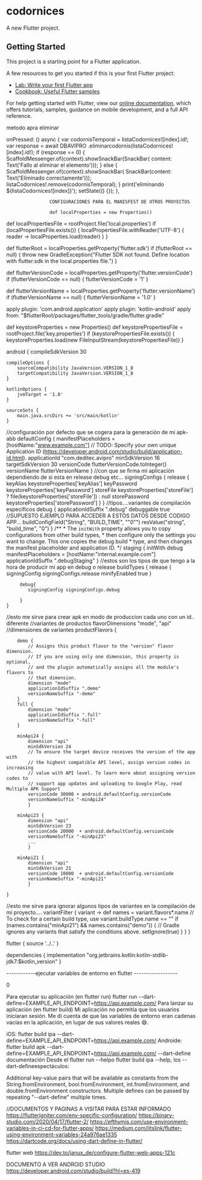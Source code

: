 # codornices

A new Flutter project.

## Getting Started

This project is a starting point for a Flutter application.

A few resources to get you started if this is your first Flutter project:

- [Lab: Write your first Flutter app](https://flutter.dev/docs/get-started/codelab)
- [Cookbook: Useful Flutter samples](https://flutter.dev/docs/cookbook)

For help getting started with Flutter, view our
[online documentation](https://flutter.dev/docs), which offers tutorials,
samples, guidance on mobile development, and a full API reference.

metodo apra eliminar 

 onPressed: () async {
                      var codornisTemporal = listaCodornices![index].id!;
                      var response = await DBAVIPRO
                          .eliminarcodornis(listaCodornices![index].id!);
                      if (response == 0) {
                        ScaffoldMessenger.of(context).showSnackBar(SnackBar(
                            content: Text('Fallo al eliminar el elemento')));
                      } else {
                        ScaffoldMessenger.of(context).showSnackBar(
                            SnackBar(content: Text('Eliminado correctamente')));
                        listaCodornices!.remove(codornisTemporal);
                      }
                      print('eliminando ${listaCodornices![index]}');
                      setState(() {});
                    },


                    CONFIGURACIONES PARA EL MANISFEST DE OTROS PROYECTOS

                    def localProperties = new Properties()
def localPropertiesFile = rootProject.file('local.properties')
if (localPropertiesFile.exists()) {
    localPropertiesFile.withReader('UTF-8') { reader ->
        localProperties.load(reader)
    }
}

def flutterRoot = localProperties.getProperty('flutter.sdk')
if (flutterRoot == null) {
    throw new GradleException("Flutter SDK not found. Define location with flutter.sdk in the local.properties file.")
}

def flutterVersionCode = localProperties.getProperty('flutter.versionCode')
if (flutterVersionCode == null) {
    flutterVersionCode = '1'
}

def flutterVersionName = localProperties.getProperty('flutter.versionName')
if (flutterVersionName == null) {
    flutterVersionName = '1.0'
}

apply plugin: 'com.android.application'
apply plugin: 'kotlin-android'
apply from: "$flutterRoot/packages/flutter_tools/gradle/flutter.gradle"

   def keystoreProperties = new Properties()
   def keystorePropertiesFile = rootProject.file('key.properties')
   if (keystorePropertiesFile.exists()) {
       keystoreProperties.load(new FileInputStream(keystorePropertiesFile))
   }

android {
    compileSdkVersion 30

    compileOptions {
        sourceCompatibility JavaVersion.VERSION_1_8
        targetCompatibility JavaVersion.VERSION_1_8
    }

    kotlinOptions {
        jvmTarget = '1.8'
    }

    sourceSets {
        main.java.srcDirs += 'src/main/kotlin'
    }
//configuración por defecto que se cogera para  la generación de mi apk-abb
    defaultConfig {
        manifestPlaceholders = [hostName:"www.example.com"]
        // TODO: Specify your own unique Application ID (https://developer.android.com/studio/build/application-id.html).
        applicationId "com.deditec.avipro"
        minSdkVersion 16
        targetSdkVersion 30
        versionCode flutterVersionCode.toInteger()
        versionName flutterVersionName
    }
//con que se firma mi aplicación dependiendo de si esta en release debug etc...
    signingConfigs {
       release {
           keyAlias keystoreProperties['keyAlias']
           keyPassword keystoreProperties['keyPassword']
           storeFile keystoreProperties['storeFile'] ? file(keystoreProperties['storeFile']) : null
           storePassword keystoreProperties['storePassword']
       }
   }
//tipos....variantes de compilación específicos
    debug {
                applicationIdSuffix ".debug"
                debuggable true
                //SUPUESTO EJEMPLO PARA ACCEDER A ESTOS DATOS DESDE CODIGO APP...
                buildConfigField("String", "BUILD_TIME", "\"0\"")
                resValue("string", "build_time", "0")
   }
    /**
         * The `initWith` property allows you to copy configurations from other build types,
         * then configure only the settings you want to change. This one copies the debug build
         * type, and then changes the manifest placeholder and application ID.
         */
    staging {
            initWith debug
            manifestPlaceholders = [hostName:"internal.example.com"]
            applicationIdSuffix ".debugStaging"
   }
//estos son los tipos de que tengo a la hora de producir mi app en debug o release
    buildTypes {
        release {
            signingConfig signingConfigs.release
            minifyEnabled true
        }

         debug{
            signingConfig signingConfigs.debug

         }
    }
//esto me sirve para crear apk en modo de produccion cada uno con un id.. diferente
//variantes de productos
    flavorDimensions "mode", "api" //dimensiones de variantes
    productFlavors {

        demo {
            // Assigns this product flavor to the "version" flavor dimension.
            // If you are using only one dimension, this property is optional,
            // and the plugin automatically assigns all the module's flavors to
            // that dimension.
            dimension "mode"
            applicationIdSuffix ".demo"
            versionNameSuffix "-demo"
        }
        full {
            dimension "mode"
            applicationIdSuffix ".full"
            versionNameSuffix "-full"
        }

        minApi24 {
            dimension "api"
            minSdkVersion 24
            // To ensure the target device receives the version of the app with
            // the highest compatible API level, assign version codes in increasing
            // value with API level. To learn more about assigning version codes to
            // support app updates and uploading to Google Play, read Multiple APK Support
            versionCode 30000 + android.defaultConfig.versionCode
            versionNameSuffix "-minApi24"
            }

        minApi23 {
            dimension "api"
            minSdkVersion 23
            versionCode 20000  + android.defaultConfig.versionCode
            versionNameSuffix "-minApi23"
            ...
            }

        minApi21 {
            dimension "api"
            minSdkVersion 21
            versionCode 10000  + android.defaultConfig.versionCode
            versionNameSuffix "-minApi21"
            }

    }
//esto me sirve para ignorar algunos tipos de variantes en la compilación de mi proyecto....
    variantFilter { variant ->
      def names = variant.flavors*.name
      // To check for a certain build type, use variant.buildType.name == "<buildType>"
      if (names.contains("minApi21") && names.contains("demo")) {
          // Gradle ignores any variants that satisfy the conditions above.
          setIgnore(true)
      }
    }
}

flutter {
    source '../..'
}

dependencies {
    implementation "org.jetbrains.kotlin:kotlin-stdlib-jdk7:$kotlin_version"
}


------------ejecutar variables de entorno en flutter ------------------

0

Para ejecutar su aplicación (en flutter run)
flutter run --dart-define=EXAMPLE_API_ENDPOINT=https://api.example.com/
Para lanzar su aplicación (en flutter build)
Mi aplicación no permitía que los usuarios iniciaran sesión. Me di cuenta de que las variables de entorno eran cadenas vacías en la aplicación, en lugar de sus valores reales 😅.

iOS: flutter build ipa --dart-define=EXAMPLE_API_ENDPOINT=https://api.example.com/
Androide: flutter build apk --dart-define=EXAMPLE_API_ENDPOINT=https://api.example.com/
--dart-define documentación
Desde el flutter run --helpo flutter build ipa --help, los --dart-defineespectáculos:

Additional key-value pairs that will be available as 
constants from the String.fromEnvironment, bool.fromEnvironment, 
int.fromEnvironment, and double.fromEnvironment constructors. 
Multiple defines can be passed by repeating "--dart-define" 
multiple times.

//DOCUMENTOS Y PAGINAS A VISITAR PARA ESTAR INFORMADO
https://flutterigniter.com/env-specific-configuration/
https://binary-studio.com/2020/04/17/flutter-2/
https://efthymis.com/use-environment-variables-in-ci-cd-for-flutter-apps/
https://medium.com/litslink/flutter-using-environment-variables-24a976ae1335
https://dartcode.org/docs/using-dart-define-in-flutter/

flutter web
https://dev.to/janux_de/configure-flutter-web-apps-121c


DOCUMENTO A VER ANDROID STUDIO
https://developer.android.com/studio/build?hl=es-419